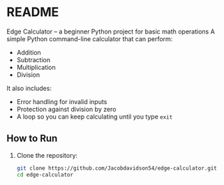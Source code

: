 # README
Edge Calculator – a beginner Python project for basic math operations
A simple Python command-line calculator that can perform:

- Addition
- Subtraction
- Multiplication
- Division

It also includes:
- Error handling for invalid inputs
- Protection against division by zero
- A loop so you can keep calculating until you type `exit`

## How to Run

1. Clone the repository:
   ```bash
   git clone https://github.com/Jacobdavidson54/edge-calculator.git
   cd edge-calculator
